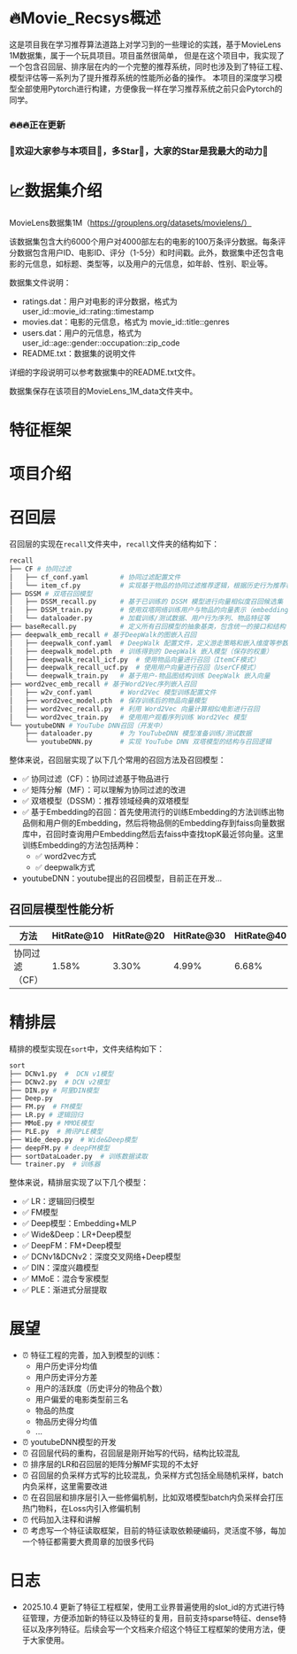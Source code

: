 # 🔥Movie_Recsys概述
这是项目我在学习推荐算法道路上对学习到的一些理论的实践，基于MovieLens 1M数据集，属于一个玩具项目。项目虽然很简单，
但是在这个项目中，我实现了一个包含召回层、排序层在内的一个完整的推荐系统，同时也涉及到了特征工程、模型评估等一系列为了提升推荐系统的性能所必备的操作。
本项目的深度学习模型全部使用Pytorch进行构建，方便像我一样在学习推荐系统之前只会Pytorch的同学。

### 🔥🔥🔥正在更新
### 👏欢迎大家参与本项目💪，多Star🌟，大家的Star是我最大的动力🌟



# 📈数据集介绍
MovieLens数据集1M（https://grouplens.org/datasets/movielens/）

该数据集包含大约6000个用户对4000部左右的电影的100万条评分数据。每条评分数据包含用户ID、电影ID、评分（1-5分）和时间戳。此外，数据集中还包含电影的元信息，如标题、类型等，以及用户的元信息，如年龄、性别、职业等。

数据集文件说明：
- ratings.dat：用户对电影的评分数据，格式为 user_id::movie_id::rating::timestamp
- movies.dat：电影的元信息，格式为 movie_id::title::genres
- users.dat：用户的元信息，格式为 user_id::age::gender::occupation::zip_code
- README.txt：数据集的说明文件

详细的字段说明可以参考数据集中的README.txt文件。

数据集保存在该项目的MovieLens_1M_data文件夹中。

# 特征框架


# 项目介绍
# 召回层
召回层的实现在`recall`文件夹中，`recall`文件夹的结构如下：
```python
recall
├── CF # 协同过滤
│   ├── cf_conf.yaml        # 协同过滤配置文件
│   └── item_cf.py          # 实现基于物品的协同过滤推荐逻辑，根据历史行为推荐相似电影
├── DSSM # 双塔召回模型
│   ├── DSSM_recall.py      # 基于已训练的 DSSM 模型进行向量相似度召回候选集
│   ├── DSSM_train.py       # 使用双塔网络训练用户与物品的向量表示（embedding）
│   └── dataloader.py       # 加载训练/测试数据、用户行为序列、物品特征等
├── baseRecall.py           # 定义所有召回模型的抽象基类，包含统一的接口和结构
├── deepwalk_emb_recall # 基于DeepWalk的图嵌入召回
│   ├── deepwalk_conf.yaml  # DeepWalk 配置文件，定义游走策略和嵌入维度等参数
│   ├── deepwalk_model.pth  # 训练得到的 DeepWalk 嵌入模型（保存的权重）
│   ├── deepwalk_recall_icf.py  # 使用物品向量进行召回（ItemCF模式）
│   ├── deepwalk_recall_ucf.py  # 使用用户向量进行召回（UserCF模式）
│   └── deepwalk_train.py   # 基于用户-物品图结构训练 DeepWalk 嵌入向量
├── word2vec_emb_recall # 基于Word2Vec序列嵌入召回
│   ├── w2v_conf.yaml       # Word2Vec 模型训练配置文件
│   ├── word2vec_model.pth  # 保存训练后的物品向量模型
│   ├── word2vec_recall.py  # 利用 Word2Vec 向量计算相似电影进行召回
│   └── word2vec_train.py   # 使用用户观看序列训练 Word2Vec 模型
└── youtubeDNN # YouTube DNN召回（开发中）
    ├── dataloader.py       # 为 YouTubeDNN 模型准备训练/测试数据
    └── youtubeDNN.py       # 实现 YouTube DNN 双塔模型的结构与召回逻辑
```

整体来说，召回层实现了以下几个常用的召回方法及召回模型：
+ ✅ 协同过滤（CF）：协同过滤基于物品进行
+ ✅ 矩阵分解（MF）：可以理解为协同过滤的改进
+ ✅ 双塔模型（DSSM）：推荐领域经典的双塔模型
+ ✅ 基于Embedding的召回：首先使用流行的训练Embedding的方法训练出物品侧和用户侧的Embedding，然后将物品侧的Embedding存到faiss向量数据库中，召回时查询用户Embedding然后去faiss中查找topK最近邻向量。这里训练Embedding的方法包括两种：
    + ✅ word2vec方式
    + ✅ deepwalk方式
+ youtubeDNN：youtube提出的召回模型，目前正在开发...

## 召回层模型性能分析
|方法|HitRate@10|HitRate@20|HitRate@30|HitRate@40|HitRate@50|
|--------|------|------|------------|----------|----------|
|协同过滤（CF）|1.58%|3.30%|4.99%|6.68%|8.21%|
# 精排层
精排的模型实现在`sort`中，文件夹结构如下：
```python
sort
├── DCNv1.py  #  DCN v1模型
├── DCNv2.py  # DCN v2模型
├── DIN.py # 阿里DIN模型
├── Deep.py  
├── FM.py  # FM模型
├── LR.py # 逻辑回归
├── MMoE.py # MMOE模型
├── PLE.py  # 腾讯PLE模型
├── Wide_deep.py  # Wide&Deep模型
├── deepFM.py # deepFM模型
├── sortDataLoader.py  # 训练数据读取
└── trainer.py  # 训练器
```

整体来说，精排层实现了以下几个模型：
+ ✅ LR：逻辑回归模型
+ ✅ FM模型
+ ✅ Deep模型：Embedding+MLP
+ ✅ Wide&Deep：LR+Deep模型
+ ✅ DeepFM：FM+Deep模型
+ ✅ DCNv1&DCNv2：深度交叉网络+Deep模型
+ ✅ DIN：深度兴趣模型
+ ✅ MMoE：混合专家模型
+ ✅ PLE：渐进式分层提取

# 展望
+ ⏰ 特征工程的完善，加入到模型的训练：
    + 用户历史评分均值
    + 用户历史评分方差
    + 用户的活跃度（历史评分的物品个数）
    + 用户偏爱的电影类型前三名
    + 物品的热度
    + 物品历史得分均值
    + ...
+ ⏰ youtubeDNN模型的开发
+ ⏰ 召回层代码的重构，召回层是刚开始写的代码，结构比较混乱
+ ⏰ 排序层的LR和召回层的矩阵分解MF实现的不太好
+ ⏰ 召回层的负采样方式写的比较混乱，负采样方式包括全局随机采样，batch内负采样，这里需要改进
+ ⏰ 在召回层和排序层引入一些修偏机制，比如双塔模型batch内负采样会打压热门物料，在Loss内引入修偏机制 
+ ⏰ 代码加入注释和讲解
+ ⏰ 考虑写一个特征读取框架，目前的特征读取依赖硬编码，灵活度不够，每加一个特征都需要大费周章的加很多代码



# 日志
- 2025.10.4 
更新了特征工程框架，使用工业界普遍使用的slot_id的方式进行特征管理，方便添加新的特征以及特征的复用，目前支持sparse特征、dense特征以及序列特征。后续会写一个文档来介绍这个特征工程框架的使用方法，便于大家使用。